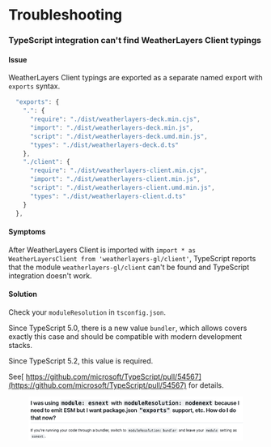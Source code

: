 # Troubleshooting

### TypeScript integration can't find WeatherLayers Client typings

#### Issue

WeatherLayers Client typings are exported as a separate named export with `exports` syntax.

```typescript
  "exports": {
    ".": {
      "require": "./dist/weatherlayers-deck.min.cjs",
      "import": "./dist/weatherlayers-deck.min.js",
      "script": "./dist/weatherlayers-deck.umd.min.js",
      "types": "./dist/weatherlayers-deck.d.ts"
    },
    "./client": {
      "require": "./dist/weatherlayers-client.min.cjs",
      "import": "./dist/weatherlayers-client.min.js",
      "script": "./dist/weatherlayers-client.umd.min.js",
      "types": "./dist/weatherlayers-client.d.ts"
    }
  },
```

#### Symptoms

After WeatherLayers Client is imported with `import * as WeatherLayersClient from 'weatherlayers-gl/client'`, TypeScript reports that the module `weatherlayers-gl/client` can't be found and TypeScript integration doesn't work.

#### Solution

Check your `moduleResolution` in `tsconfig.json`.

Since TypeScript 5.0, there is a new value `bundler`, which allows covers exactly this case and should be compatible with modern development stacks.

Since TypeScript 5.2, this value is required.

See[ https://github.com/microsoft/TypeScript/pull/54567](https://github.com/microsoft/TypeScript/pull/54567) for details.

<figure><img src="../.gitbook/assets/typescript-moduleresolution-bundler.png" alt=""><figcaption></figcaption></figure>
